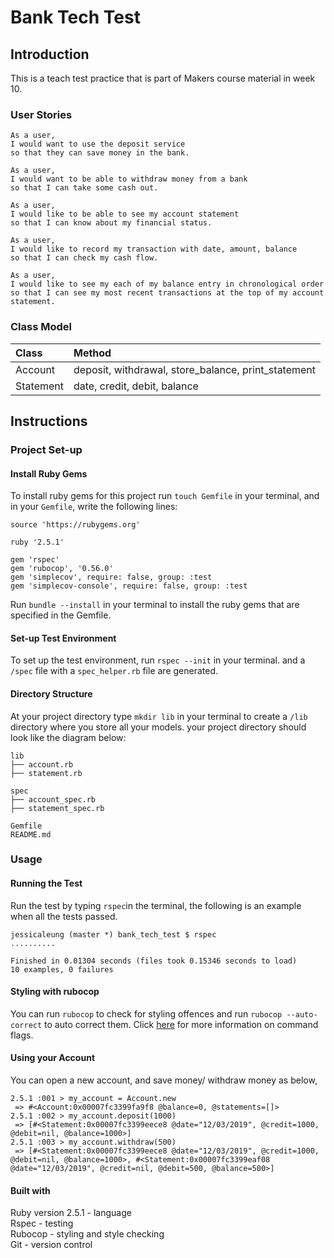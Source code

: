 # Bank Tech Test

## Introduction
This is a teach test practice that is part of Makers course material in week 10.

### User Stories
```
As a user,
I would want to use the deposit service
so that they can save money in the bank.
```
```
As a user,
I would want to be able to withdraw money from a bank
so that I can take some cash out.
```
```
As a user,
I would like to be able to see my account statement
so that I can know about my financial status.
```
```
As a user,
I would like to record my transaction with date, amount, balance
so that I can check my cash flow.
```
```
As a user,
I would like to see my each of my balance entry in chronological order
so that I can see my most recent transactions at the top of my account statement.
```
### Class Model

|Class|Method|
|:----|:----|
|Account|deposit, withdrawal, store_balance, print_statement|
|Statement|date, credit, debit, balance|

## Instructions

### Project Set-up
#### Install Ruby Gems
To install ruby gems for this project run `touch Gemfile` in your terminal, and in your `Gemfile`, write the following lines:
```
source 'https://rubygems.org'

ruby '2.5.1'

gem 'rspec'
gem 'rubocop', '0.56.0'
gem 'simplecov', require: false, group: :test
gem 'simplecov-console', require: false, group: :test
```

Run `bundle --install` in your terminal to install the ruby gems that are specified in the Gemfile.

#### Set-up Test Environment
To set up the test environment, run `rspec --init` in your terminal. and a `/spec` file with a `spec_helper.rb` file are generated.

#### Directory Structure
At your project directory type `mkdir lib` in your terminal to create a `/lib` directory where you store all your models. your project directory should look like the diagram below:
```
lib
├── account.rb
├── statement.rb

spec
├── account_spec.rb
├── statement_spec.rb

Gemfile
README.md
```

### Usage

#### Running the Test
Run the test by typing `rspec`in the terminal, the following is an example when all the tests passed.
```
jessicaleung (master *) bank_tech_test $ rspec
..........

Finished in 0.01304 seconds (files took 0.15346 seconds to load)
10 examples, 0 failures
```
#### Styling with rubocop

You can run `rubocop` to check for styling offences and run `rubocop --auto-correct` to auto correct them. Click [here](https://rubocop.readthedocs.io/en/latest/basic_usage/) for more information on command flags.

#### Using your Account

You can open a new account, and save money/ withdraw money as below,
```
2.5.1 :001 > my_account = Account.new
 => #<Account:0x00007fc3399fa9f8 @balance=0, @statements=[]>
2.5.1 :002 > my_account.deposit(1000)
 => [#<Statement:0x00007fc3399eece8 @date="12/03/2019", @credit=1000, @debit=nil, @balance=1000>]
2.5.1 :003 > my_account.withdraw(500)
 => [#<Statement:0x00007fc3399eece8 @date="12/03/2019", @credit=1000, @debit=nil, @balance=1000>, #<Statement:0x00007fc3399eaf08 @date="12/03/2019", @credit=nil, @debit=500, @balance=500>]
```

#### Built with

Ruby version 2.5.1 - language <br>
Rspec - testing <br>
Rubocop - styling and style checking <br>
Git - version control <br>
